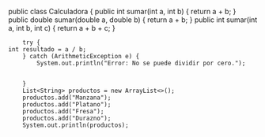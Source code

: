 public class Calculadora {
    public int sumar(int a, int b) {
        return a + b;
    }
    public double sumar(double a, double b) {
        return a + b;
    }
    public int sumar(int a, int b, int c) {
        return a + b + c;
    }

    
        try {
    int resultado = a / b;
        } catch (ArithmeticException e) {
            System.out.println("Error: No se puede dividir por cero.");

            
        }
        List<String> productos = new ArrayList<>();
        productos.add("Manzana");
        productos.add("Platano");
        productos.add("Fresa");
        productos.add("Durazno");
        System.out.println(productos);

